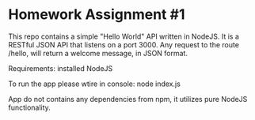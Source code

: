 # Homework Assignment #1

This repo contains a simple "Hello World" API written in NodeJS.
It is a RESTful JSON API that listens on a port 3000. 
Any request to the route /hello, will return a welcome message, in JSON format.

Requirements: 
installed NodeJS

To run the app please wtire in console:
node index.js

App do not contains any dependencies from npm, it utilizes pure NodeJS functionality.
